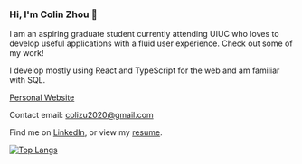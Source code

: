 ### Hi, I'm Colin Zhou 👋

I am an aspiring graduate student currently attending UIUC who loves to develop useful applications with a fluid user experience. Check out some of my work! 

I develop mostly using React and TypeScript for the web and am familiar with SQL.

[Personal Website](https://czhou578.github.io/v3/)

Contact email: colizu2020@gmail.com

Find me on [LinkedIn](https://www.linkedin.com/in/colin-z-84a1a0137/), or view my [resume](https://czhou578.github.io/v2/resume/resume.pdf).

[![Top Langs](https://github-readme-stats.vercel.app/api/top-langs/?username=anuraghazra&layout=compact)](https://github.com/anuraghazra/github-readme-stats)


<!--
**czhou578/czhou578** is a ✨ _special_ ✨ repository because its `README.md` (this file) appears on your GitHub profile.

Here are some ideas to get you started:

- 🔭 I’m currently working on ...
- 🌱 I’m currently learning ...
- 👯 I’m looking to collaborate on ...
- 🤔 I’m looking for help with ...
- 💬 Ask me about ...
- 📫 How to reach me: ...
- 😄 Pronouns: ...
- ⚡ Fun fact: ...
-->
